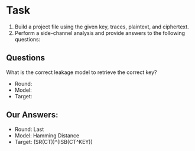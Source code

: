 # Task

1. Build a project file using the given key, traces, plaintext, and ciphertext.
2. Perform a side-channel analysis and provide answers to the following questions:

## Questions

What is the correct leakage model to retrieve the correct key? 

* Round: 
* Model:
* Target:

## Our Answers:
* Round: Last
* Model: Hamming Distance
* Target: (SR(CT))^(ISB(CT^KEY))

